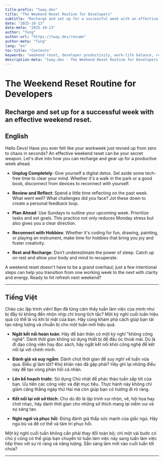 ```yaml
---
title-prefix: "tway.dev"
title: "The Weekend Reset Routine for Developers"
subtitle: "Recharge and set up for a successful week with an effective weekend reset."
date: "2025-10-13"
date-meta: "2025-10-13"
author: "Tung"
author-url: "https://tway.dev/resume"
author-meta: "Tung"
lang: "en"
toc-title: "Contents"
keywords: "weekend reset, developer productivity, work-life balance, relaxation, mental health"
description-meta: "tway.dev - The Weekend Reset Routine for Developers - Recharge and set up for a successful week with an effective weekend reset."
---
```


# The Weekend Reset Routine for Developers
## Recharge and set up for a successful week with an effective weekend reset.

## English
Hello Devs! Have you ever felt like your workweek just revved up from zero to chaos in seconds? An effective weekend reset can be your secret weapon. Let's dive into how you can recharge and gear up for a productive week ahead.

- **Unplug Completely**: Give yourself a digital detox. Set aside some tech-free time to clear your mind. Whether it's a walk in the park or a good book, disconnect from devices to reconnect with yourself.

- **Review and Reflect**: Spend a little time reflecting on the past week. What went well? What challenges did you face? Jot these down to create a personal feedback loop.

- **Plan Ahead**: Use Sundays to outline your upcoming week. Prioritize tasks and set goals. This practice not only reduces Monday stress but also gives you a clear direction.

- **Reconnect with Hobbies**: Whether it's coding for fun, drawing, painting, or playing an instrument, make time for hobbies that bring you joy and foster creativity.

- **Rest and Recharge**: Don’t underestimate the power of sleep. Catch up on rest and allow your body and mind to recuperate.

A weekend reset doesn't have to be a grand overhaul; just a few intentional steps can help you transition from one working week to the next with clarity and energy. Ready to hit refresh next weekend?

---

## Tiếng Việt
Chào các lập trình viên! Bạn đã từng cảm thấy tuần làm việc của mình như bị đẩy từ không đến nhộn nhịp chỉ trong tích tắc? Một kỳ nghỉ cuối tuần hiệu quả có thể là vũ khí bí mật của bạn. Hãy cùng khám phá cách giúp bạn tái tạo năng lượng và chuẩn bị cho một tuần mới hiệu quả.

- **Ngắt kết nối hoàn toàn**: Hãy để bản thân có một kỳ nghỉ "không công nghệ". Dành thời gian không sử dụng thiết bị để đầu óc thoải mái. Dù là đi dạo công viên hay đọc sách, hãy ngắt kết nối khỏi công nghệ để kết nối lại với chính mình.

- **Đánh giá và suy ngẫm**: Dành chút thời gian để suy nghĩ về tuần vừa qua. Điều gì làm tốt? Khó khăn nào đã gặp phải? Hãy ghi lại những điều này để tạo vòng phản hồi cá nhân.

- **Lên kế hoạch trước**: Sử dụng Chủ nhật để phác thảo tuần sắp tới của bạn. Ưu tiên các công việc và đặt mục tiêu. Thực hành này không chỉ giảm căng thẳng ngày thứ Hai mà còn giúp bạn có hướng đi rõ ràng.

- **Kết nối lại với sở thích**: Cho dù đó là lập trình vui nhộn, vẽ, hội họa hay chơi nhạc, hãy dành thời gian cho những sở thích mang lại niềm vui và sự sáng tạo.

- **Nghỉ ngơi và phục hồi**: Đừng đánh giá thấp sức mạnh của giấc ngủ. Hãy ngủ bù và để cơ thể và tâm trí phục hồi.

Một kỳ nghỉ cuối tuần không cần phải thay đổi toàn bộ; chỉ một vài bước có chủ ý cũng có thể giúp bạn chuyển từ tuần làm việc này sang tuần làm việc tiếp theo với sự rõ ràng và năng lượng. Sẵn sàng làm mới vào cuối tuần tới chưa?

---